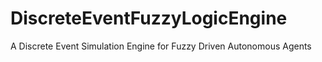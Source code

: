 # DiscreteEventFuzzyLogicEngine
A Discrete Event Simulation Engine for Fuzzy Driven Autonomous Agents
